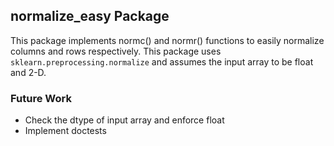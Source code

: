 ## normalize_easy Package

This package implements normc() and normr() functions to easily normalize columns and rows respectively. 
This package uses `sklearn.preprocessing.normalize` and assumes the input array to be float and 2-D.
 
### Future Work
* Check the dtype of input array and enforce float
* Implement doctests






